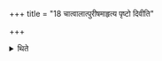 +++
title = "18 चात्वालात्पुरीषमाहृत्य पृष्टो दिवीति"

+++

<details><summary>थिते</summary>

चात्वालात्पुरीषमाहृत्य पृष्टो दिवीति वैश्वानर्यर्चा चितावनुव्यूहति १८
</details>
